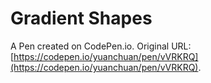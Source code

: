 # Gradient Shapes

A Pen created on CodePen.io. Original URL: [https://codepen.io/yuanchuan/pen/vVRKRQ](https://codepen.io/yuanchuan/pen/vVRKRQ).


